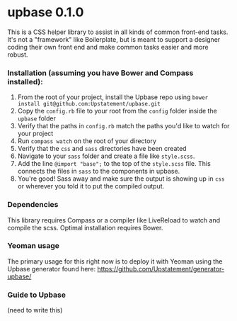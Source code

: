 upbase 0.1.0
======

This is a CSS helper library to assist in all kinds of common front-end tasks. It's not a "framework" like Boilerplate, but is meant to support a designer coding their own front end and make common tasks easier and more robust. 


### Installation (assuming you have Bower and Compass installed):
1. From the root of your project, install the Upbase repo using `bower install git@github.com:Upstatement/upbase.git`
2. Copy the `config.rb` file to your root from the `config` folder inside the `upbase` folder
3. Verify that the paths in `config.rb` match the paths you'd like to watch for your project
4. Run `compass watch` on the root of your directory
5. Verify that the `css` and `sass` directories have been created
6. Navigate to your `sass` folder and create a file like `style.scss`. 
7. Add the line `@import "base";` to the top of the `style.scss` file. This connects the files in `sass` to the components in upbase. 
8. You're good! Sass away and make sure the output is showing up in `css` or wherever you told it to put the compiled output. 

### Dependencies
This library requires Compass or a compiler like LiveReload to watch and compile the scss. Optimal installation requires Bower. 

### Yeoman usage
The primary usage for this right now is to deploy it with Yeoman using the Upbase generator found here: https://github.com/Upstatement/generator-upbase/

### Guide to Upbase
(need to write this)


